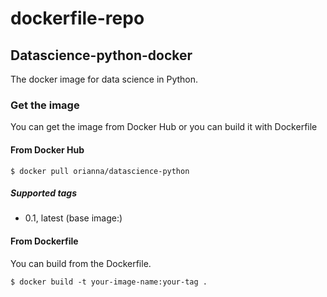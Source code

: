 # dockerfile-repo

## Datascience-python-docker
The docker image for data science in Python.

### Get the image
You can get the image from Docker Hub or you can build it with Dockerfile

#### From Docker Hub

```shell
$ docker pull orianna/datascience-python
```

##### Supported tags
* 0.1, latest (base image:)

#### From Dockerfile
You can build from the Dockerfile.

```shell
$ docker build -t your-image-name:your-tag .
```





